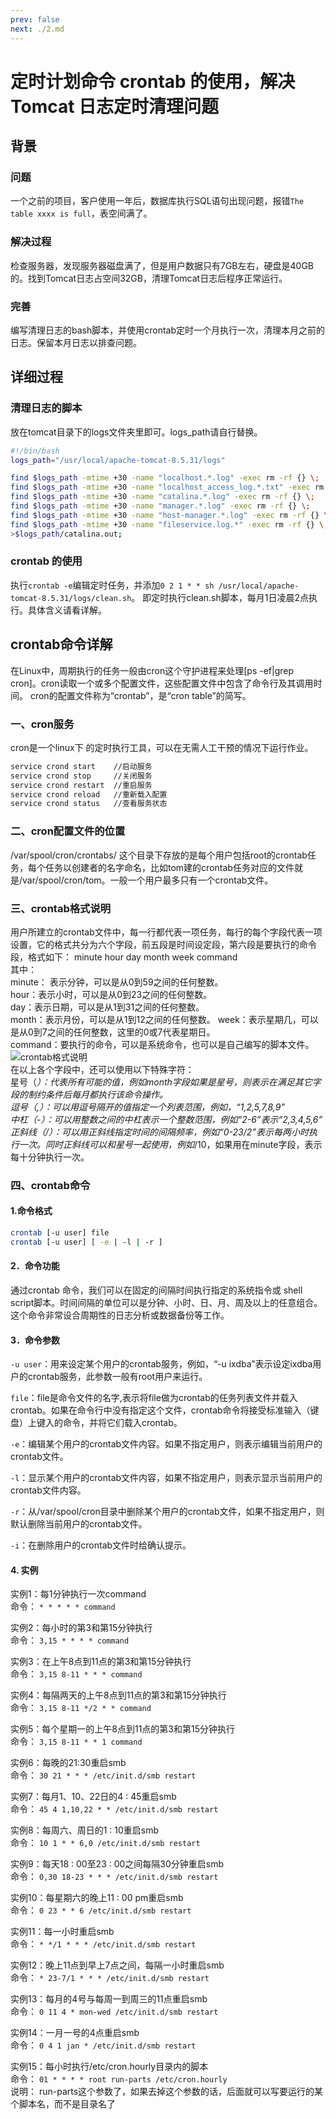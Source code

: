 ```yaml
---
prev: false
next: ./2.md
---
```

# 定时计划命令 crontab 的使用，解决 Tomcat 日志定时清理问题
## 背景
### 问题
一个之前的项目，客户使用一年后，数据库执行SQL语句出现问题，报错`The table xxxx is full`，表空间满了。
### 解决过程
检查服务器，发现服务器磁盘满了，但是用户数据只有7GB左右，硬盘是40GB的。找到Tomcat日志占空间32GB，清理Tomcat日志后程序正常运行。
### 完善
编写清理日志的bash脚本，并使用crontab定时一个月执行一次，清理本月之前的日志。保留本月日志以排查问题。
## 详细过程
### 清理日志的脚本
放在tomcat目录下的logs文件夹里即可。logs_path请自行替换。
```bash
#!/bin/bash
logs_path="/usr/local/apache-tomcat-8.5.31/logs"

find $logs_path -mtime +30 -name "localhost.*.log" -exec rm -rf {} \;
find $logs_path -mtime +30 -name "localhost_access_log.*.txt" -exec rm -rf {} \;
find $logs_path -mtime +30 -name "catalina.*.log" -exec rm -rf {} \;
find $logs_path -mtime +30 -name "manager.*.log" -exec rm -rf {} \;
find $logs_path -mtime +30 -name "host-manager.*.log" -exec rm -rf {} \;
find $logs_path -mtime +30 -name "fileservice.log.*" -exec rm -rf {} \;
>$logs_path/catalina.out;
```
### crontab 的使用
执行`crontab -e`编辑定时任务，并添加`0 2 1 * * sh /usr/local/apache-tomcat-8.5.31/logs/clean.sh`。
即定时执行clean.sh脚本，每月1日凌晨2点执行。具体含义请看详解。
## crontab命令详解
在Linux中，周期执行的任务一般由cron这个守护进程来处理[ps -ef|grep cron]。cron读取一个或多个配置文件，这些配置文件中包含了命令行及其调用时间。
cron的配置文件称为“crontab”，是“cron table”的简写。
### 一、cron服务
cron是一个linux下 的定时执行工具，可以在无需人工干预的情况下运行作业。
```bash
service crond start    //启动服务
service crond stop     //关闭服务
service crond restart  //重启服务
service crond reload   //重新载入配置
service crond status   //查看服务状态 
```
### 二、cron配置文件的位置
/var/spool/cron/crontabs/ 这个目录下存放的是每个用户包括root的crontab任务，每个任务以创建者的名字命名，比如tom建的crontab任务对应的文件就是/var/spool/cron/tom。一般一个用户最多只有一个crontab文件。
### 三、crontab格式说明
用户所建立的crontab文件中，每一行都代表一项任务，每行的每个字段代表一项设置，它的格式共分为六个字段，前五段是时间设定段，第六段是要执行的命令段，格式如下：
minute hour day month week command  
其中：     
minute： 表示分钟，可以是从0到59之间的任何整数。   
hour：表示小时，可以是从0到23之间的任何整数。  
day：表示日期，可以是从1到31之间的任何整数。   
month：表示月份，可以是从1到12之间的任何整数。 
week：表示星期几，可以是从0到7之间的任何整数，这里的0或7代表星期日。  
command：要执行的命令，可以是系统命令，也可以是自己编写的脚本文件。   
![crontab格式说明](/img/linux/1-1.png)  
在以上各个字段中，还可以使用以下特殊字符：   
星号（*）：代表所有可能的值，例如month字段如果是星号，则表示在满足其它字段的制约条件后每月都执行该命令操作。   
逗号（,）：可以用逗号隔开的值指定一个列表范围，例如，“1,2,5,7,8,9”    
中杠（-）：可以用整数之间的中杠表示一个整数范围，例如“2-6”表示“2,3,4,5,6”   
正斜线（/）：可以用正斜线指定时间的间隔频率，例如“0-23/2”表示每两小时执行一次。同时正斜线可以和星号一起使用，例如*/10，如果用在minute字段，表示每十分钟执行一次。
### 四、crontab命令
#### 1.命令格式
```bash
crontab [-u user] file
crontab [-u user] [ -e | -l | -r ]
```
#### 2．命令功能
通过crontab 命令，我们可以在固定的间隔时间执行指定的系统指令或 shell script脚本。时间间隔的单位可以是分钟、小时、日、月、周及以上的任意组合。这个命令非常设合周期性的日志分析或数据备份等工作。
#### 3．命令参数

`-u user`：用来设定某个用户的crontab服务，例如，“-u ixdba”表示设定ixdba用户的crontab服务，此参数一般有root用户来运行。
  
`file`：file是命令文件的名字,表示将file做为crontab的任务列表文件并载入crontab。如果在命令行中没有指定这个文件，crontab命令将接受标准输入（键盘）上键入的命令，并将它们载入crontab。
   
`-e`：编辑某个用户的crontab文件内容。如果不指定用户，则表示编辑当前用户的crontab文件。
  
`-l`：显示某个用户的crontab文件内容，如果不指定用户，则表示显示当前用户的crontab文件内容。
    
`-r`：从/var/spool/cron目录中删除某个用户的crontab文件，如果不指定用户，则默认删除当前用户的crontab文件。
 
`-i`：在删除用户的crontab文件时给确认提示。
#### 4. 实例
实例1：每1分钟执行一次command     
命令：
`* * * * * command`

实例2：每小时的第3和第15分钟执行      
命令：
`3,15 * * * * command`

实例3：在上午8点到11点的第3和第15分钟执行        
命令：
`3,15 8-11 * * * command`
    
实例4：每隔两天的上午8点到11点的第3和第15分钟执行        
命令：
`3,15 8-11 */2 * * command`

实例5：每个星期一的上午8点到11点的第3和第15分钟执行       
命令：
`3,15 8-11 * * 1 command`

实例6：每晚的21:30重启smb       
命令：
`30 21 * * * /etc/init.d/smb restart`

实例7：每月1、10、22日的4 : 45重启smb      
命令：
`45 4 1,10,22 * * /etc/init.d/smb restart`

实例8：每周六、周日的1 : 10重启smb      
命令：
`10 1 * * 6,0 /etc/init.d/smb restart`

实例9：每天18 : 00至23 : 00之间每隔30分钟重启smb      
命令：
`0,30 18-23 * * * /etc/init.d/smb restart`

实例10：每星期六的晚上11 : 00 pm重启smb         
命令：
`0 23 * * 6 /etc/init.d/smb restart`

实例11：每一小时重启smb      
命令：
`* */1 * * * /etc/init.d/smb restart`

实例12：晚上11点到早上7点之间，每隔一小时重启smb        
命令：
`* 23-7/1 * * * /etc/init.d/smb restart`

实例13：每月的4号与每周一到周三的11点重启smb      
命令：
`0 11 4 * mon-wed /etc/init.d/smb restart`

实例14：一月一号的4点重启smb       
命令：
`0 4 1 jan * /etc/init.d/smb restart`

实例15：每小时执行/etc/cron.hourly目录内的脚本        
命令：
`01 * * * * root run-parts /etc/cron.hourly`        
说明：
run-parts这个参数了，如果去掉这个参数的话，后面就可以写要运行的某个脚本名，而不是目录名了
